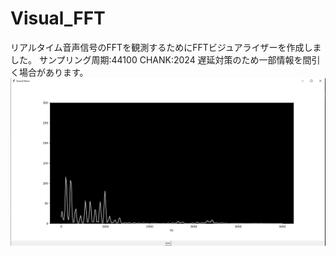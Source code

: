 # Visual_FFT

リアルタイム音声信号のFFTを観測するためにFFTビジュアライザーを作成しました。
サンプリング周期:44100
CHANK:2024
遅延対策のため一部情報を間引く場合があります。
![sample](./fft.JPG)
